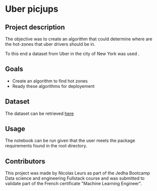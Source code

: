 # Uber picjups

## Project description
The objective was to create an algorithm that could determine where are the hot-zones that uber drivers should be in.

To this end a dataset from Uber in the city of New York was used .

## Goals

- Create an algorithm to find hot zones
- Ready these algorithms for deployement


## Dataset
The dataset can be retrieved [here](https://full-stack-bigdata-datasets.s3.eu-west-3.amazonaws.com/Machine+Learning+non+Supervis%C3%A9/Projects/uber-trip-data.zip)


## Usage
The notebook can be run given that the user meets the package requirements found in the root directory.

## Contributors

This project was made by Nicolas Leurs as part of the Jedha Bootcamp Data science and engineering Fullstack course and was submitted to validate part of the French certificate "Machine Learning Engineer".

